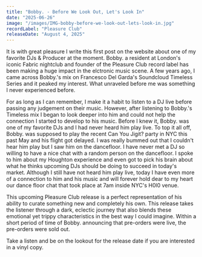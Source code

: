 ```yaml
---
title: "Bobby. - Before We Look Out, Let's Look In"
date: "2025-06-26"
image: "/images/IMG-bobby-before-we-look-out-lets-look-in.jpg"
recordLabel: "Pleasure Club"
releaseDate: "August 4, 2025"
---
```


It is with great pleasure I write this first post on the website about one of my favorite DJs & Producer at the moment. 
Bobby. a resident at London's iconic Fabric nightclub and founder of the Pleasure Club record label has been making a huge impact in the elctronic music scene. A few years ago, I came across Bobby.'s mix on Francesco Del Garda's Soundcloud Timeless Series and it peaked my interest. What unraveled before me was something I never experienced before. 

For as long as I can remember, I make it a habit to listen to a DJ live before passing any judgement on their music. However, after listening to Bobby.'s Timeless mix I began to look deeper into him and could not help the connection I started to develop to his music. Before I knew it, Bobby. was one of my favorite DJs and I had never heard him play live. To top it all off, Bobby. was supposed to play the recent Can You Jigit? party in NYC this past May and his flight got delayed. I was really bummed out that I couldn't hear him play but I saw him on the dancefloor. I have never met a DJ so willing to have a nice chat with a random person on the dancefloor. I spoke to him about my Houghton experience and even got to pick his brain about what he thinks upcoming DJs should be doing to succeed in today's market. Although I still have not heard him play live, today I have even more of a connection to him and his music and will forever hold dear to my heart our dance floor chat that took place at 7am inside NYC's H0l0 venue. 

This upcoming Pleasure Club release is a perfect representation of his ability to curate something new and completely his own. This release takes the listener through a dark, eclectic journey that also blends these emotional yet trippy characteristics in the best way I could imagine. Within a short period of time of Bobby. announcing that pre-orders were live, the pre-orders were sold out. 

Take a listen and be on the lookout for the release date if you are interested in a vinyl copy. 